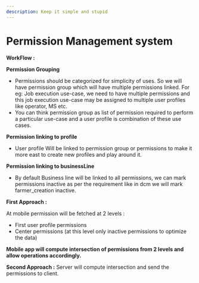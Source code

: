 ```yaml
---
description: Keep it simple and stupid
---
```


# Permission Management system

**WorkFlow :**

**Permission Grouping**

* Permissions should be categorized for simplicity of uses. So we will have permission group which will have multiple permissions linked. For eg: Job execution use-case, we need to have multiple permissions and this job execution use-case may be assigned to multiple user profiles like operator, MS etc.
* You can think permission group as list of permission required to perform a particular use-case and a user profile is combination of these use cases.

**Permission linking to profile**

* User profile Will be linked to permission group or permissions to make it more east to create new profiles and play around it.

**Permission linking to businessLine**

* By default Business line will be linked to all permissions, we can mark permissions inactive as per the  requirement like in dcm we will mark farmer\_creation inactive.  

**First Approach :** 

At mobile permission will be fetched at 2 levels :

* First user profile permissions
* Center permissions \(at this level only inactive permissions to optimize the data\)

**Mobile app will compute intersection of permissions from 2 levels and allow operations accordingly.** 

**Second Approach :** Server will compute intersection and send the permissions to client.

 

 





